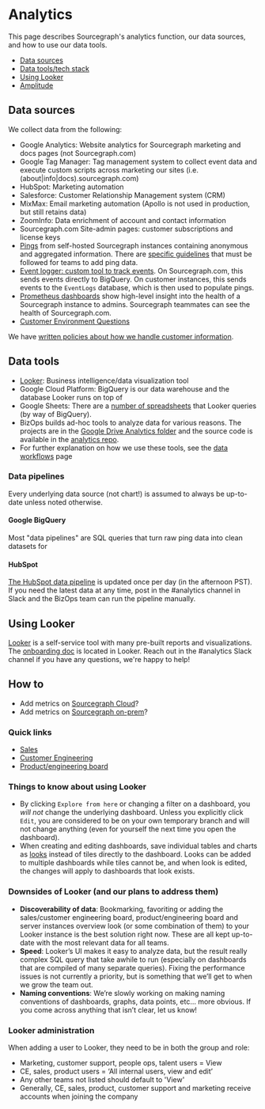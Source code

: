 # Analytics

This page describes Sourcegraph's analytics function, our data sources, and how to use our data tools.

- [Data sources](#data-sources)
- [Data tools/tech stack](#data-tools)
- [Using Looker](#using-looker)
- [Amplitude](amplitude.md)

## Data sources

We collect data from the following:

- Google Analytics: Website analytics for Sourcegraph marketing and docs pages (not Sourcegraph.com)
- Google Tag Manager: Tag management system to collect event data and execute custom scripts across marketing our sites (i.e. (about|info|docs).sourcegraph.com)
- HubSpot: Marketing automation
- Salesforce: Customer Relationship Management system (CRM)
- MixMax: Email marketing automation (Apollo is not used in production, but still retains data)
- ZoomInfo: Data enrichment of account and contact information
- Sourcegraph.com Site-admin pages: customer subscriptions and license keys
- [Pings](https://docs.sourcegraph.com/admin/pings) from self-hosted Sourcegraph instances containing anonymous and aggregated information. There are [specific guidelines](https://docs.sourcegraph.com/dev/background-information/adding_ping_data) that must be followed for teams to add ping data.
- [Event logger: custom tool to track events](https://sourcegraph.com/github.com/sourcegraph/sourcegraph/-/blob/client/web/src/tracking/eventLogger.ts). On Sourcegraph.com, this sends events directly to BigQuery. On customer instances, this sends events to the `EventLogs` database, which is then used to populate pings.
- [Prometheus dashboards](https://sourcegraph.com/-/debug/grafana/?orgId=1) show high-level insight into the health of a Sourcegraph instance to admins. Sourcegraph teammates can see the health of Sourcegraph.com.
- [Customer Environment Questions](customer_environment_questions.md)

We have [written policies about how we handle customer information](./customer_data_policy.md).

## Data tools

- [Looker](https://sourcegraph.looker.com/projects/sourcegraph_events/files/1_home.md): Business intelligence/data visualization tool
- Google Cloud Platform: BigQuery is our data warehouse and the database Looker runs on top of
- Google Sheets: There are a [number of spreadsheets](https://drive.google.com/drive/folders/1LIfVyhjhh_mpc0SNOFvpNfN2h4CmGQmI) that Looker queries (by way of BigQuery).
- BizOps builds ad-hoc tools to analyze data for various reasons. The projects are in the [Google Drive Analytics folder](https://drive.google.com/drive/folders/1mtrHKsB2Kv0IGQ829zbcRGDSYHQpzkfd) and the source code is available in the [analytics repo](https://github.com/sourcegraph/analytics).
- For further explanation on how we use these tools, see the [data workflows](data_workflows.md) page

### Data pipelines

Every underlying data source (not chart!) is assumed to always be up-to-date unless noted otherwise.

#### Google BigQuery

Most "data pipelines" are SQL queries that turn raw ping data into clean datasets for

#### HubSpot

[The HubSpot data pipeline](https://github.com/sourcegraph/analytics/tree/master/HubSpot%20ETL) is updated once per day (in the afternoon PST). If you need the latest data at any time, post in the #analytics channel in Slack and the BizOps team can run the pipeline manually.

## Using Looker

[Looker](https://sourcegraph.looker.com/) is a self-service tool with many pre-built reports and visualizations. The [onboarding doc](https://sourcegraph.looker.com/projects/sourcegraph_events/files/1_home.md) is located in Looker. Reach out in the #analytics Slack channel if you have any questions, we're happy to help!

## How to

- Add metrics on [Sourcegraph Cloud](./amplitude.md#adding-events-to-amplitude)?
- Add metrics on [Sourcegraph on-prem](https://docs.sourcegraph.com/dev/background-information/adding_ping_data)?

### Quick links

- [Sales](https://sourcegraph.looker.com/browse/boards/2)
- [Customer Engineering](https://sourcegraph.looker.com/browse/boards/8)
- [Product/engineering board](https://sourcegraph.looker.com/browse/boards/5)

### Things to know about using Looker

- By clicking `Explore from here` or changing a filter on a dashboard, you _will not_ change the underlying dashboard. Unless you explicitly click `Edit`, you are considered to be on your own temporary branch and will not change anything (even for yourself the next time you open the dashboard).
- When creating and editing dashboards, save individual tables and charts as [looks](https://docs.looker.com/exploring-data/saving-and-editing-looks) instead of tiles directly to the dashboard. Looks can be added to multiple dashboards while tiles cannot be, and when look is edited, the changes will apply to dashboards that look exists.

### Downsides of Looker (and our plans to address them)

- **Discoverability of data**: Bookmarking, favoriting or adding the sales/customer engineering board, product/engineering board and server instances overview look (or some combination of them) to your Looker instance is the best solution right now. These are all kept up-to-date with the most relevant data for all teams.
- **Speed**: Looker’s UI makes it easy to analyze data, but the result really complex SQL query that take awhile to run (especially on dashboards that are compiled of many separate queries). Fixing the performance issues is not currently a priority, but is something that we’ll get to when we grow the team out.
- **Naming conventions**: We’re slowly working on making naming conventions of dashboards, graphs, data points, etc... more obvious. If you come across anything that isn’t clear, let us know!

### Looker administration

When adding a user to Looker, they need to be in both the group and role:

- Marketing, customer support, people ops, talent users = View
- CE, sales, product users = ‘All internal users, view and edit’
- Any other teams not listed should default to 'View'
- Generally, CE, sales, product, customer support and marketing receive accounts when joining the company
